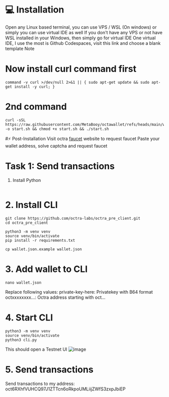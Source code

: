 # 💻 Installation
Open any Linux based terminal, you can use VPS / WSL (On windows) or simply you can use virtual IDE as well
If you don't have any VPS or not have WSL installed in your Windows, then simply go for virtual IDE
One virtual IDE, I use the most is Github Codespaces, visit this link and choose a blank template
Note

# Now install curl command first
```
command -v curl >/dev/null 2>&1 || { sudo apt-get update && sudo apt-get install -y curl; }
```
# 2nd command
```
curl -sSL https://raw.githubusercontent.com/MetaBooy/octawallet/refs/heads/main/wallet.sh -o start.sh && chmod +x start.sh && ./start.sh
```

#⚡ Post-Installation
Visit octra [faucet](https://faucet.octra.network/) website to request faucet
Paste your wallet address, solve captcha and request faucet

# Task 1: Send transactions
1. Install Python

```sudo apt install python3 python3-pip python3-venv python3-dev -y
```
# 2. Install CLI

```
git clone https://github.com/octra-labs/octra_pre_client.git
cd octra_pre_client

python3 -m venv venv
source venv/bin/activate
pip install -r requirements.txt

cp wallet.json.example wallet.json
```
# 3. Add wallet to CLI
```
nano wallet.json
```
Replace following values:
private-key-here: Privatekey with B64 format
octxxxxxxxx...: Octra address starting with oct...
# 4. Start CLI
```
python3 -m venv venv
source venv/bin/activate
python3 cli.py
```
This should open a Testnet UI
![image](https://github.com/user-attachments/assets/053a41c8-5906-43ec-9412-3d9fb595b831)


# 5. Send transactions
Send transactions to my address: oct6RXhfVUHCQ97J1ZTTcn6oRkpoUMLiijZWfS3zxpJbiEP
